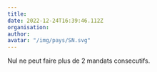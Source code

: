 ```yaml
---
title: 
date: 2022-12-24T16:39:46.112Z
organisation: 
author: 
avatar: "/img/pays/SN.svg"
---
```


Nul ne peut faire plus de 2 mandats consecutifs.